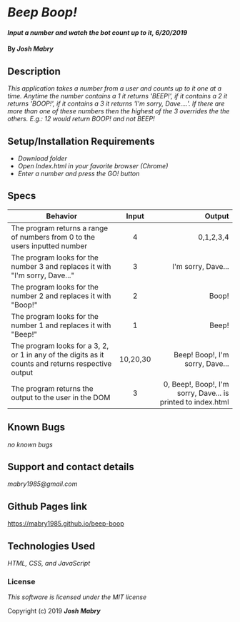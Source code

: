 # _Beep Boop!_

#### _Input a number and watch the bot count up to it, 6/20/2019_

#### By _**Josh Mabry**_

## Description

_This application takes a number from a user and counts up to it one at a time. Anytime the number contains a 1 it returns 'BEEP!', if it contains a 2 it returns 'BOOP!', if it contains a 3 it returns 'I'm sorry, Dave....'. If there are more than one of these numbers then the highest of the 3 overrides the the others. E.g.: 12 would return BOOP! and not BEEP!_

## Setup/Installation Requirements

* _Download folder_
* _Open Index.html in your favorite browser (Chrome)_
* _Enter a number and press the GO! button_
## Specs

| Behavior | Input | Output |
| ------------- |:-------------:| -----:|
| The program returns a range of numbers from 0 to the users inputted number | 4 | 0,1,2,3,4 |
| The program looks for the number 3 and replaces it with "I'm sorry, Dave..." | 3 | I'm sorry, Dave... |
| The program looks for the number 2 and replaces it with "Boop!" | 2 | Boop! |
| The program looks for the number 1 and replaces it with "Beep!" | 1 | Beep! |
| The program looks for a 3, 2, or 1 in any of the digits as it counts and returns respective output | 10,20,30 | Beep! Boop!, I'm sorry, Dave... |
| The program returns the output to the user in the DOM | 3 | 0, Beep!, Boop!, I'm sorry, Dave... is printed to index.html |


## Known Bugs

_no known bugs_

## Support and contact details

_mabry1985@gmail.com_

## Github Pages link

https://mabry1985.github.io/beep-boop

## Technologies Used

_HTML, CSS, and JavaScript_

### License

*This software is licensed under the MIT license*

Copyright (c) 2019 **_Josh Mabry_**
